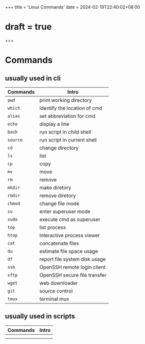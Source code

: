 +++
title = 'Linux Commands'
date = 2024-02-19T22:40:02+08:00
# draft = true
+++

# Commands

## usually used in cli

| Commands | Intro |
| --- | --- |
| `pwd` | print working directory |
| `which`| identify the location of cmd |
| `alias` | set abbreviation for cmd |
| `echo` | display a line |
| `bash` | run script in child shell |
| `source` | run script in current shell |
| `cd` | change directory |
| `ls` | list |
| `cp` | copy |
| `mv` | move |
| `rm` | remove |
| `mkdir` | make diretory |
| `rmdir` | remove diretory |
| `chmod` | change file mode |
| `su` | enter superuser mode |
| `sudo` | execute cmd as superuser |
| `top` | list process |
| `htop` | interactive process viewer |
| `cat` | concatenate files |
| `du` | estimate file space usage |
| `df` | report file system disk usage |
| `ssh` | OpenSSH remote login client |
| `sftp` | OpenSSH secure file transfer |
| `wget` | web downloader |
| `git` | source control |
| `tmux` | terminal mux |

## usually used in scripts

| Commands | Intro |
| --- | --- |
|  |  |
|  |  |
